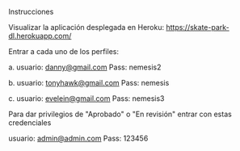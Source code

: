 Instrucciones

Visualizar la aplicación desplegada en Heroku: https://skate-park-dl.herokuapp.com/

Entrar a cada uno de los perfiles:

a. usuario: danny@gmail.com Pass: nemesis2

b. usuario: tonyhawk@gmail.com Pass: nemesis

c. usuario: evelein@gmail.com Pass: nemesis3

Para dar privilegios de "Aprobado" o "En revisión" entrar con estas credenciales

usuario: admin@admin.com Pass: 123456
